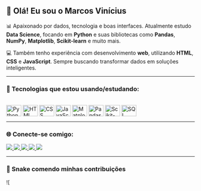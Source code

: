 ## 👋 Olá! Eu sou o Marcos Vinícius

📊 Apaixonado por dados, tecnologia e boas interfaces. Atualmente estudo **Data Science**, focando em **Python** e suas bibliotecas como **Pandas**, **NumPy**, **Matplotlib**, **Scikit-learn** e muito mais.

💻 Também tenho experiência com desenvolvimento **web**, utilizando **HTML**, **CSS** e **JavaScript**. Sempre buscando transformar dados em soluções inteligentes.

---

### 🚀 Tecnologias que estou usando/estudando:

<div style="display: inline_block"><br>
  <img align="center" alt="Python" height="30" width="40" src="https://cdn.jsdelivr.net/gh/devicons/devicon/icons/python/python-original.svg">
  <img align="center" alt="HTML" height="30" width="40" src="https://cdn.jsdelivr.net/gh/devicons/devicon/icons/html5/html5-original.svg">
  <img align="center" alt="CSS" height="30" width="40" src="https://cdn.jsdelivr.net/gh/devicons/devicon/icons/css3/css3-original.svg">
  <img align="center" alt="JavaScript" height="30" width="40" src="https://cdn.jsdelivr.net/gh/devicons/devicon/icons/javascript/javascript-original.svg">
  <img align="center" alt="Matplotlib" height="30" width="40" src="https://www.vectorlogo.zone/logos/matplotlib/matplotlib-icon.svg">
  <img align="center" alt="Pandas" height="30" width="40" src="https://cdn.jsdelivr.net/gh/devicons/devicon/icons/pandas/pandas-original.svg">
  <img align="center" alt="Scikit-Learn" height="30" width="40" src="https://cdn.jsdelivr.net/gh/devicons/devicon/icons/scikit-learn/scikit-learn-original.svg">
  <img align="center" alt="SQL" height="30" width="40" src="https://cdn.jsdelivr.net/gh/devicons/devicon/icons/mysql/mysql-original.svg">
</div>

---

### 🌐 Conecte-se comigo:

<div>
  <a href="https://www.linkedin.com/in/marcosviniciustech/" target="_blank">
    <img src="https://img.shields.io/badge/-LinkedIn-%230077B5?style=for-the-badge&logo=linkedin&logoColor=white">
  </a>
  <a href="https://github.com/marcosvde" target="_blank">
    <img src="https://img.shields.io/badge/-GitHub-000?style=for-the-badge&logo=github&logoColor=white">
  </a>
  <a href="mailto:marcosvdesouza5@gmail.com" target="_blank">
    <img src="https://img.shields.io/badge/-Gmail-%23333?style=for-the-badge&logo=gmail&logoColor=white">
  </a>
  <a href="https://instagram.com/socramvde" target="_blank">
    <img src="https://img.shields.io/badge/-Instagram-%23E4405F?style=for-the-badge&logo=instagram&logoColor=white">
  </a>
  <a href="https://discord.com/users/Arcanjows#6405" target="_blank">
    <img src="https://img.shields.io/badge/Discord-7289DA?style=for-the-badge&logo=discord&logoColor=white">
  </a>
</div>

---

### 🐍 Snake comendo minhas contribuições

![
